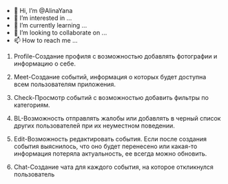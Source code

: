 - 👋 Hi, I’m @AlinaYana
- 👀 I’m interested in ...
- 🌱 I’m currently learning ...
- 💞️ I’m looking to collaborate on ...
- 📫 How to reach me ...

<!---
AlinaYana/AlinaYana is a ✨ special ✨ repository because its `README.md` (this file) appears on your GitHub profile.
You can click the Preview link to take a look at your changes.
--->
1. Profile-Создание профиля с возможностью добавлять фотографии и информацию о себе.
2. Meet-Создание событий, информация о которых будет доступна всем пользователям приложения.
3. Check-Просмотр событий с возможностью добавить фильтры по категориям.

4. BL-Возможность отправлять жалобы или добавлять в черный список других пользователей при их неуместном поведении.
5. Edit-Возможность редактировать события. Если после создания события выяснилось, что оно будет перенесено или какая-то информация потеряла актуальность, ее всегда можно обновить.

6. Chat-Создание чата для каждого события, на которое откликнулся пользователь 
